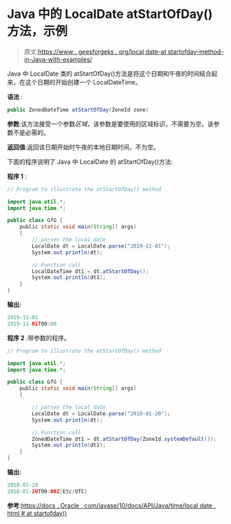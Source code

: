 # Java 中的 LocalDate atStartOfDay()方法，示例

> 原文:[https://www . geesforgeks . org/local date-at startofday-method-in-Java-with-examples/](https://www.geeksforgeeks.org/localdate-atstartofday-method-in-java-with-examples/)

Java 中 LocalDate 类的 atStartOfDay()方法是将这个日期和午夜的时间结合起来，在这个日期的开始创建一个 LocalDateTime。

**语法** :

```java
public ZonedDateTime atStartOfDay(ZoneId zone)

```

**参数**:该方法接受一个参数*区域*，该参数是要使用的区域标识，不需要为空。该参数不是必需的。

**返回值**:返回该日期开始时午夜的本地日期时间，不为空。

下面的程序说明了 Java 中 LocalDate 的 atStartOfDay()方法:

**程序 1** :

```java
// Program to illustrate the atStartOfDay() method

import java.util.*;
import java.time.*;

public class GfG {
    public static void main(String[] args)
    {
        // parses the local date
        LocalDate dt = LocalDate.parse("2019-11-01");
        System.out.println(dt);

        // Function call
        LocalDateTime dt1 = dt.atStartOfDay();
        System.out.println(dt1);
    }
}
```

**输出:**

```java
2019-11-01
2019-11-01T00:00

```

**程序 2** :带参数的程序。

```java
// Program to illustrate the atStartOfDay() method

import java.util.*;
import java.time.*;

public class GfG {
    public static void main(String[] args)
    {

        // parses the local date
        LocalDate dt = LocalDate.parse("2018-01-20");
        System.out.println(dt);

        // Function call
        ZonedDateTime dt1 = dt.atStartOfDay(ZoneId.systemDefault());
        System.out.println(dt1);
    }
}
```

**输出:**

```java
2018-01-20
2018-01-20T00:00Z[Etc/UTC]

```

**参考**:[https://docs . Oracle . com/javase/10/docs/API/Java/time/local date . html # at startofday()](https://docs.oracle.com/javase/10/docs/api/java/time/LocalDate.html#atStartOfDay())